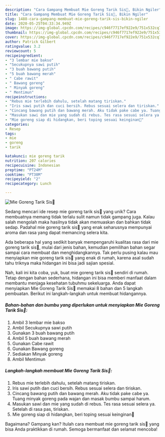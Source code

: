 ```yaml
---
description: "Cara Gampang Membuat Mie Goreng Tarik Sis🤪, Bikin Ngiler"
title: "Cara Gampang Membuat Mie Goreng Tarik Sis🤪, Bikin Ngiler"
slug: 1488-cara-gampang-membuat-mie-goreng-tarik-sis-bikin-ngiler
date: 2020-05-25T04:33:34.949Z
image: https://img-global.cpcdn.com/recipes/c946f7717ef922e9/751x532cq70/mie-goreng-tarik-sis🤪-foto-resep-utama.jpg
thumbnail: https://img-global.cpcdn.com/recipes/c946f7717ef922e9/751x532cq70/mie-goreng-tarik-sis🤪-foto-resep-utama.jpg
cover: https://img-global.cpcdn.com/recipes/c946f7717ef922e9/751x532cq70/mie-goreng-tarik-sis🤪-foto-resep-utama.jpg
author: Patrick Gilbert
ratingvalue: 3.2
reviewcount: 5
recipeingredient:
- "3 lembar mie bakso"
- "Secukupnya sawi putih"
- "3 buah bawang putih"
- "5 buah bawang merah"
- " Cabe rawit"
- " Bawang goreng"
- " Minyak goreng"
- " Mentimun"
recipeinstructions:
- "Rebus mie terlebih dahulu, setelah matang tiriskan."
- "Iris sawi putih dan cuci bersih. Rebus sesuai selera dan tiriskan."
- "Cincang bawang putih dan bawang merah. Aku tidak pake cabe ya. Tuang minyak goreng pada wajan dan masak bumbu sampai harum."
- "Masukan sawi dan mie yang sudah di rebus. Tes rasa sesuai selera ya. Setelah di rasa pas, tiriskan."
- "Mie goreng siap di hidangkan, beri toping sesuai keinginan🤩"
categories:
- Resep
tags:
- mie
- goreng
- tarik

katakunci: mie goreng tarik 
nutrition: 207 calories
recipecuisine: Indonesian
preptime: "PT24M"
cooktime: "PT30M"
recipeyield: "2"
recipecategory: Lunch

---
```



![Mie Goreng Tarik Sis🤪](https://img-global.cpcdn.com/recipes/c946f7717ef922e9/751x532cq70/mie-goreng-tarik-sis🤪-foto-resep-utama.jpg)

Sedang mencari ide resep mie goreng tarik sis🤪 yang unik? Cara membuatnya memang tidak terlalu sulit namun tidak gampang juga. Kalau salah mengolah maka hasilnya tidak akan memuaskan dan bahkan tidak sedap. Padahal mie goreng tarik sis🤪 yang enak seharusnya mempunyai aroma dan rasa yang dapat memancing selera kita.



Ada beberapa hal yang sedikit banyak mempengaruhi kualitas rasa dari mie goreng tarik sis🤪, mulai dari jenis bahan, kemudian pemilihan bahan segar sampai cara membuat dan menghidangkannya. Tak perlu pusing kalau mau menyiapkan mie goreng tarik sis🤪 yang enak di rumah, karena asal sudah tahu triknya maka hidangan ini bisa jadi sajian spesial.


Nah, kali ini kita coba, yuk, buat mie goreng tarik sis🤪 sendiri di rumah. Tetap dengan bahan sederhana, hidangan ini bisa memberi manfaat dalam membantu menjaga kesehatan tubuhmu sekeluarga. Anda dapat menyiapkan Mie Goreng Tarik Sis🤪 memakai 8 bahan dan 5 langkah pembuatan. Berikut ini langkah-langkah untuk membuat hidangannya.

<!--inarticleads1-->

##### Bahan-bahan dan bumbu yang diperlukan untuk menyiapkan Mie Goreng Tarik Sis🤪:

1. Ambil 3 lembar mie bakso
1. Ambil Secukupnya sawi putih
1. Gunakan 3 buah bawang putih
1. Ambil 5 buah bawang merah
1. Gunakan  Cabe rawit
1. Gunakan  Bawang goreng
1. Sediakan  Minyak goreng
1. Ambil  Mentimun




<!--inarticleads2-->

##### Langkah-langkah membuat Mie Goreng Tarik Sis🤪:

1. Rebus mie terlebih dahulu, setelah matang tiriskan.
1. Iris sawi putih dan cuci bersih. Rebus sesuai selera dan tiriskan.
1. Cincang bawang putih dan bawang merah. Aku tidak pake cabe ya. Tuang minyak goreng pada wajan dan masak bumbu sampai harum.
1. Masukan sawi dan mie yang sudah di rebus. Tes rasa sesuai selera ya. Setelah di rasa pas, tiriskan.
1. Mie goreng siap di hidangkan, beri toping sesuai keinginan🤩




Bagaimana? Gampang kan? Itulah cara membuat mie goreng tarik sis🤪 yang bisa Anda praktikkan di rumah. Semoga bermanfaat dan selamat mencoba!
